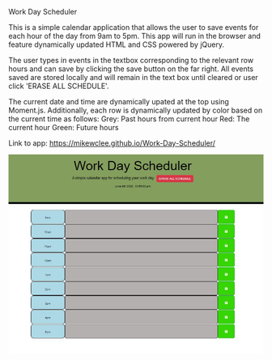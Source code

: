 Work Day Scheduler

This is a simple calendar application that allows the user to save events for each hour of the day from 9am to 5pm. This app will run in the browser and feature dynamically updated HTML and CSS powered by jQuery.

The user types in events in the textbox corresponding to the relevant row hours and can save by clicking the save button on the far right. All events saved are stored locally and will remain in the text box until cleared or user click 'ERASE ALL SCHEDULE'.

The current date and time are dynamically upated at the top using Moment.js. 
Additionally, each row is dynamically updated by color based on the current time as follows:
Grey: Past hours from current hour
Red: The current hour 
Green: Future hours

Link to app: https://mikewclee.github.io/Work-Day-Scheduler/

![AppScreenshot](assets/images/Scheduler.JPG)